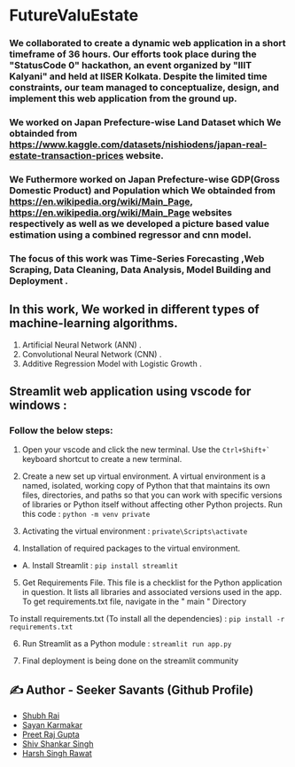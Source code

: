 # FutureValuEstate

### We collaborated to create a dynamic web application in a short timeframe of 36 hours. Our efforts took place during the "StatusCode 0" hackathon, an event organized by "IIIT Kalyani" and held at IISER Kolkata. Despite the limited time constraints, our team managed to conceptualize, design, and implement this web application from the ground up. 

### We worked on Japan Prefecture-wise Land Dataset which We obtainded from https://www.kaggle.com/datasets/nishiodens/japan-real-estate-transaction-prices website.

### We Futhermore worked on Japan Prefecture-wise  GDP(Gross Domestic Product) and Population which We obtainded from https://en.wikipedia.org/wiki/Main_Page, https://en.wikipedia.org/wiki/Main_Page websites respectively as well as we developed a picture based value estimation using a combined regressor and cnn model.

### The focus of this work was Time-Series Forecasting ,Web Scraping, Data Cleaning, Data Analysis, Model Building and Deployment .

## In this work, We worked in different types of machine-learning algorithms.
1. Artificial Neural Network (ANN) .
2. Convolutional Neural Network (CNN) .
3. Additive Regression Model with Logistic Growth .

## Streamlit web application using vscode for windows :

### Follow the below steps:

1. Open your vscode and click the new terminal. Use the ``Ctrl+Shift+`  `` keyboard shortcut to create a new terminal.

2. Create a new set up virtual environment. A virtual environment is a named, isolated, working copy of Python that that maintains its own files, 
directories, and paths so that you can work with specific versions of libraries or Python itself without affecting other Python projects. Run this code :
`` python -m venv private ``

3. Activating the virtual environment : `` private\Scripts\activate ``

4. Installation of required packages to the virtual environment.

- A. Install Streamlit :	`` pip install streamlit ``

5. Get  Requirements File. This file is a checklist for the Python application in question. It lists all libraries and associated versions used in the app. 
To get requirements.txt file, navigate in the " main " Directory 

To install requirements.txt (To install all the dependencies) : ``pip install -r requirements.txt``
  
6. Run Streamlit as a Python module : `` streamlit run app.py ``

7. Final deployment is being done on the streamlit community 

## ✍️ Author - Seeker Savants (Github Profile)
- [Shubh Rai](https://github.com/shubhrai2811)
- [Sayan Karmakar](https://github.com/ProPython007)
- [Preet Raj Gupta](https://github.com/Preetraj2002)
- [Shiv Shankar Singh](https://github.com/shibv)
- [Harsh Singh Rawat ](https://github.com/PAINxNAGATO)

<!-- <div align="center">
<img src="https://avatars.githubusercontent.com/u/109328924?v=4" width="200"/>y
<h3> Connect with me </a>
</h3> 
<p align="center">
    <a href="https://www.linkedin.com/in/hallishanu" target="_blank"><img alt="LinkedIn" width="25px" src="https://cdn-icons-png.flaticon.com/512/3536/3536505.png"></a> &nbsp&nbsp&nbsp
    <a href="https://www.instagram.com/shanu_halli" target="_blank"><img alt="Instagram" width="25px" src="https://cdn-icons-png.flaticon.com/512/1384/1384063.png"></a> &nbsp&nbsp&nbsp
    <a href="https://www.facebook.com/hallishanu" target="_blank"><img alt="Facebook" width="25px" src="https://upload.wikimedia.org/wikipedia/commons/5/51/Facebook_f_logo_%282019%29.svg"></a> &nbsp&nbsp&nbsp
    <a href="mailto:shanuhalli@gmail.com" target="_blank"><img alt="Gmail" width="25px" src="https://cdn-icons-png.flaticon.com/512/5968/5968534.png"></a>&nbsp&nbsp&nbsp
    <a href="https://api.whatsapp.com/send/?phone=%2B919860934650&text&type=phone_number&app_absent=0" target="_blank"><img alt="Whatsapp" width="25px" src="https://cdn-icons-png.flaticon.com/512/5968/5968841.png"></a>
</p>  -->

